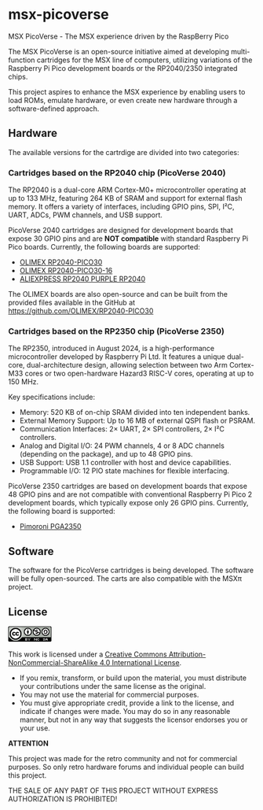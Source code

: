 # msx-picoverse
MSX PicoVerse - The MSX experience driven by the RaspBerry Pico

The MSX PicoVerse is an open-source initiative aimed at developing multi-function 
cartridges for the MSX line of computers, utilizing variations of the Raspberry Pi Pico 
development boards or the RP2040/2350 integrated chips. 

This project aspires to enhance the MSX experience by enabling users to load ROMs, 
emulate hardware, or even create new hardware through a software-defined approach.

## Hardware

The available versions for the cartrdige are divided into two categories: 

### Cartridges based on the RP2040 chip (PicoVerse 2040)

The RP2040 is a dual-core ARM Cortex-M0+ microcontroller operating at up to 133 MHz, 
featuring 264 KB of SRAM and support for external flash memory. It offers a variety 
of interfaces, including GPIO pins, SPI, I²C, UART, ADCs, PWM channels, and USB support.

PicoVerse 2040 cartridges are designed for development boards that expose 30 GPIO pins 
and are **NOT compatible** with standard Raspberry Pi Pico boards. Currently, the 
following boards are supported:

* [OLIMEX RP2040-PICO30](https://www.olimex.com/Products/MicroPython/RP2040-PICO30/open-source-hardware)
* [OLIMEX RP2040-PICO30-16](https://www.olimex.com/Products/MicroPython/RP2040-PICO30/open-source-hardware)
* [ALIEXPRESS RP2040 PURPLE RP2040](https://s.click.aliexpress.com/e/_DnbXqJF)

The OLIMEX boards are also open-source and can be built from the provided files available in the
GitHub at https://github.com/OLIMEX/RP2040-PICO30

### Cartridges based on the RP2350 chip (PicoVerse 2350)

The RP2350, introduced in August 2024, is a high-performance microcontroller developed by
Raspberry Pi Ltd. It features a unique dual-core, dual-architecture design, allowing 
selection between two Arm Cortex-M33 cores or two open-hardware Hazard3 RISC-V cores, 
operating at up to 150 MHz. 

Key specifications include:

* Memory: 520 KB of on-chip SRAM divided into ten independent banks.
* External Memory Support: Up to 16 MB of external QSPI flash or PSRAM.
* Communication Interfaces: 2× UART, 2× SPI controllers, 2× I²C controllers.
* Analog and Digital I/O: 24 PWM channels, 4 or 8 ADC channels (depending on the package), and up to 48 GPIO pins.
* USB Support: USB 1.1 controller with host and device capabilities.
* Programmable I/O: 12 PIO state machines for flexible interfacing.

PicoVerse 2350 cartridges are based on development boards that expose 48 GPIO pins 
and are not compatible with conventional Raspberry Pi Pico 2 development boards, 
which typically expose only 26 GPIO pins. Currently, the following board is supported:

* [Pimoroni PGA2350](https://shop.pimoroni.com/products/pga2350?variant=42092629229651)

## Software

The software for the PicoVerse cartridges is being developed. The software will be fully 
open-sourced. The carts are also compatible with the MSX&#960; project.
## License 

![Open Hardware](images/ccans.png)

This work is licensed under a [Creative Commons Attribution-NonCommercial-ShareAlike 4.0 International License](http://creativecommons.org/licenses/by-nc-sa/4.0/).

* If you remix, transform, or build upon the material, you must distribute your contributions under the same license as the original.
* You may not use the material for commercial purposes.
* You must give appropriate credit, provide a link to the license, and indicate if changes were made. You may do so in any reasonable manner, but not in any way that suggests the licensor endorses you or your use.

**ATTENTION**

This project was made for the retro community and not for commercial purposes. So only retro hardware forums and individual people can build this project.

THE SALE OF ANY PART OF THIS PROJECT WITHOUT EXPRESS AUTHORIZATION IS PROHIBITED!

